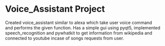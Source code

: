 # Voice_Assistant Project

Created voice_assistant similar to alexa which take user voice command and performs the given function. Has a simple gui using pyqt5, implemented speech_recognition and pywhatkit to get information from wikipedia and connected to youtube incase of songs requests from user. 
